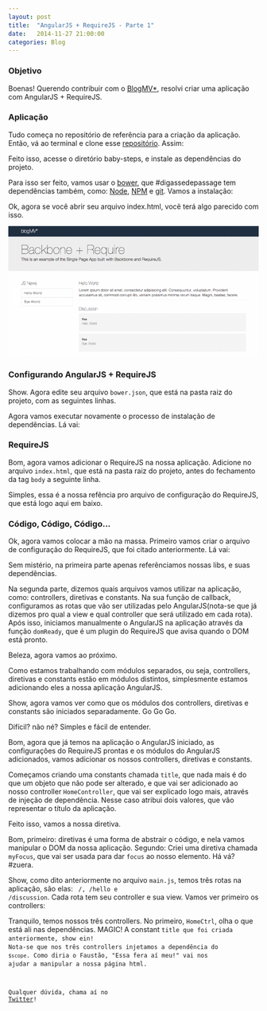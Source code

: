 ```yaml
---
layout: post
title:  "AngularJS + RequireJS - Parte 1"
date:   2014-11-27 21:00:00
categories: Blog
---
```


<h3>Objetivo</h3>
Boenas! Querendo contribuir com o <a href="http://blogmv.github.io" target="blank">BlogMV*</a>, resolvi criar uma aplicação com AngularJS + RequireJS.

<h3>Aplicação</h3>
Tudo começa no repositório de referência para a criação da aplicação. Então, vá ao terminal e clone esse <a href="https://github.com/blogmv/baby-steps" target="blank">repositório</a>. Assim:

<script src="https://gist.github.com/realronchi/95a4792bdb6979b5c730.js"></script>

Feito isso, acesse o diretório baby-steps, e instale as dependências do projeto. 

Para isso ser feito, vamos usar o <a href="http://bower.io/" target="blank">bower</a>, que #digassedepassage tem dependências também, como: <a href="http://nodejs.org/" target="blank">Node</a>, <a href="https://www.npmjs.org/" target="blank">NPM</a> e <a href="http://git-scm.com/" target="blank">git</a>. Vamos a instalação:

<script src="https://gist.github.com/realronchi/6224308801da075e8b04.js"></script>

Ok, agora se você abrir seu arquivo index.html, você terá algo parecido com isso.

<img src="/img/posts/blogmvindex.png"  />

<h3>Configurando AngularJS + RequireJS</h3>
Show. Agora edite seu arquivo <code>bower.json</code>, que está na pasta raiz do projeto, com as seguintes linhas.

<script src="https://gist.github.com/realronchi/c24af15fbbe62707fb17.js"></script>

Agora vamos executar novamente o processo de instalação de dependências. Lá vai:

<script src="https://gist.github.com/realronchi/6224308801da075e8b04.js"></script>

<h3>RequireJS</h3>
Bom, agora vamos adicionar o RequireJS na nossa aplicação. Adicione no arquivo <code>index.html</code>, que está na pasta raiz do projeto, antes do fechamento da tag <code>body</code> a seguinte linha.

<script src="https://gist.github.com/realronchi/5e806ccb09322411838a.js"></script>
Simples, essa é a nossa refência pro arquivo de configuração do RequireJS, que está logo aqui em baixo.

<h3>Código, Código, Código...</h3>

Ok, agora vamos colocar a mão na massa.
Primeiro vamos criar o arquivo de configuração do RequireJS, que foi citado anteriormente. Lá vai:

<script src="https://gist.github.com/realronchi/81f4fcfc6ec093656f38.js"></script>
Sem mistério, na primeira parte apenas referênciamos nossas libs, e suas dependências. 

Na segunda parte, dizemos quais arquivos vamos utilizar na aplicação, como: controllers, diretivas e constants. Na sua função de callback, configuramos as rotas que vão ser utilizadas pelo AngularJS(nota-se que já dizemos pro qual a view e qual controller que será utilizado em cada rota). Após isso, iniciamos manualmente o AngularJS na aplicação através da função <code>domReady</code>, que é um plugin do RequireJS que avisa quando o DOM está pronto.

Beleza, agora vamos ao próximo.

<script src="https://gist.github.com/realronchi/120faa4c2cead7da1e89.js"></script>
Como estamos trabalhando com módulos separados, ou seja, controllers, diretivas e constants estão em módulos distintos, simplesmente estamos adicionando eles a nossa aplicação AngularJS.

Show, agora vamos ver como que os módulos dos controllers, diretivas e constants são iniciados separadamente. Go Go Go.

<script src="https://gist.github.com/realronchi/ea0f331c387dd8a761d6.js"></script>
<script src="https://gist.github.com/realronchi/e9fc322a6ae1204810cf.js"></script>
<script src="https://gist.github.com/realronchi/bcb85cab73ab29256f18.js"></script>
Difícil? não né? Simples e fácil de entender.

Bom, agora que já temos na aplicação o AngularJS iniciado, as configurações do RequireJS prontas e os módulos do AngularJS adicionados, vamos adicionar os nossos controllers, diretivas e constants.

<script src="https://gist.github.com/realronchi/f52498d270d66c5145bc.js"></script>
Começamos criando uma constants chamada <code>title</code>, que nada mais é do que um objeto que não pode ser alterado, e que vai ser adicionado ao nosso controller <code>HomeController</code>, que vai ser explicado logo mais, através de injeção de dependência. Nesse caso atribui dois valores, que vão representar o título da aplicação.

Feito isso, vamos a nossa diretiva.

<script src="https://gist.github.com/realronchi/1b0f5f08ab3b53544370.js"></script>
Bom, primeiro: diretivas é uma forma de abstrair o código, e nela vamos manipular o DOM da nossa aplicação. Segundo: Criei uma diretiva chamada <code>myFocus</code>, que vai ser usada para dar <code>focus</code> ao nosso elemento. Há vá? #zuera.

Show, como dito anteriormente no arquivo <code>main.js</code>, temos três rotas na aplicação, são elas: <code> /, /hello e /discussion</code>. Cada rota tem seu controller e sua view. Vamos ver primeiro os controllers: 

<script src="https://gist.github.com/realronchi/fd40b283bebcac77114e.js"></script>
<script src="https://gist.github.com/realronchi/bc2a6d95bf173ebda744.js"></script>
<script src="https://gist.github.com/realronchi/c5aa7ceaf44db5f0f7b0.js"></script>

Tranquilo, temos nossos três controllers. No primeiro, <code>HomeCtrl</code>, olha o que está ali nas dependências. MAGIC! A constant <code>title</title> que foi criada anteriormente, show ein! Nota-se que nos três controllers injetamos a dependência do <code>$scope</code>. Como diria o Faustão, "Essa fera aí meu!" vai nos ajudar a manipular a nossa página html.

Qualquer dúvida, chama aí no <a href="https://twitter.com/realronchi" target="blank">Twitter</a>!
